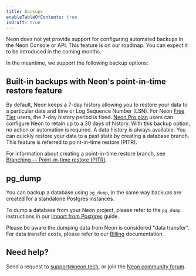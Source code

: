 ```yaml
---
title: Backups
enableTableOfContents: true
isDraft: true
---
```


Neon does not yet provide support for configuring automated backups in the Neon Console or API. This feature is on our roadmap. You can expect it to be introduced in the coming months.  

In the meantime, we support the following backup options:

## Built-in backups with Neon's point-in-time restore feature

By default, Neon keeps a 7-day history allowing you to restore your data to a particular date and time or Log Sequence Number (LSN). For Neon [Free Tier](/docs/introduction/free-tier) users, the 7-day history period is fixed. [Neon Pro plan](/docs/introduction/pro-plan) users can configure Neon to retain up to a 30 days of history. With this backup option, no action or automation is required. A data history is always available. You can quickly restore your data to a past state by creating a database branch. This feature is referred to point-in-time restore (PITR).

For information about creating a point-in-time restore branch, see [Branching — Point-in-time restore (PITR)](/docs/guides/branching-pitr).

## pg_dump

You can backup a database using `pg_dump`, in the same way backups are created for a standalone Postgres instances.

To dump a database from your Neon project, please refer to the `pg_dump` instructions in our [Import from Postgres](/docs/import/import-from-postgres) guide.

Please be aware the dumping data from Neon is considered "data transfer". For data transfer costs, please refer to our [Billing](/docs/introduction/billing) documentation.

## Need help?

Send a request to [support@neon.tech](mailto:support@neon.tech), or join the [Neon community forum](https://community.neon.tech/).
